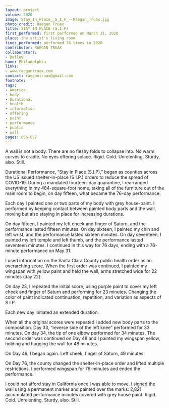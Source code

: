 ```yaml
---
layout: project
volume: 2020
image: Stay_In_Place__S_I_P_--Raegan_Truax.jpg
photo_credit: Raegan Truax
title: STAY IN PLACE (S.I.P)
first_performed: first performed on March 31, 2020
place: the artist's living room
times_performed: performed 76 times in 2020
contributor: RAEGAN TRUAX
collaborators:
- Bailey
home: Philadelphia
links:
- www.raegantruax.com
contact: raegantruax@gmail.com
footnote: ''
tags:
- America
- body
- Durational
- health
- information
- offering
- paint
- performance
- public
- wall
pages: 056-057
---
```

A wall is not a body. There are no fleshy folds to collapse into. No warm curves to cradle. No eyes offering solace. Rigid. Cold. Unrelenting. Sturdy, also. Still.

Durational Performance, “Stay in Place (S.I.P),” began as counties across the US issued shelter-in-place (S.I.P.) orders to reduce the spread of COVID-19. During a mandated fourteen-day quarantine, I rearranged everything in my 484-square-foot home, taking all of the furniture out of the main room to begin, on day fifteen, what became the 76-day performance.

Each day I painted one or two parts of my body with grey house-paint. I performed by keeping contact between painted body parts and the wall, moving but also staying in place for increasing durations.

On day fifteen, I painted my left cheek and finger of Saturn, and the performance lasted fifteen minutes. On day sixteen, I painted my chin and left wrist, and the performance lasted sixteen minutes. On day seventeen, I painted my left temple and left thumb, and the performance lasted seventeen minutes. I continued in this way for 76 days, ending with a 76-minute performance on May 31.

I used information on the Santa Clara County public health order as an overarching score. When the first order was continued, I painted my wingspan with yellow paint and held the wall, arms stretched wide for 22 minutes (day 22).

On day 23, I repeated the initial score, using purple paint to cover my left cheek and finger of Saturn and performing for 23 minutes. Changing the color of paint indicated continuation, repetition, and variation as aspects of S.I.P.

Each new day initiated an extended duration.

When all the original scores were repeated I added new body parts to the composition. Day 33, “reverse side of the left knee” performed for 33 minutes. On day 34, the tip of one elbow performed for 34 minutes. The second order was continued on Day 48 and I painted my wingspan yellow, holding and hugging the wall for 48 minutes.

On Day 49, I began again. Left cheek, finger of Saturn, 49 minutes.

On Day 76, the county changed the shelter-in-place order and lifted multiple restrictions. I performed wingspan for 76-minutes and ended the performance.

I could not afford stay in California once I was able to move. I signed the wall using a permanent marker and painted over the marks: 2,821 accumulated performance minutes covered with grey house paint. Rigid. Cold. Unrelenting. Sturdy, also. Still.